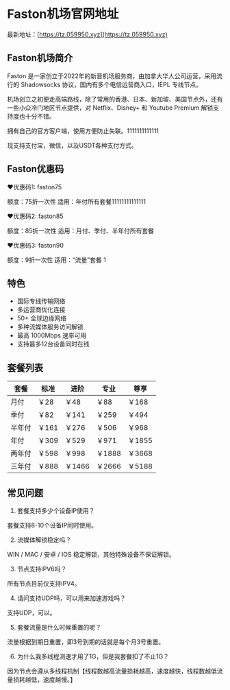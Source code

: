 # Faston机场官网地址

最新地址：[https://tz.059950.xyz](https://tz.059950.xyz)

## Faston机场简介

Faston 是一家创立于2022年的新晋机场服务商，由加拿大华人公司运营，采用流行的 Shadowsocks 协议，国内有多个电信运营商入口，IEPL 专线节点。

机场创立之初便走高端路线，除了常用的香港、日本、新加坡、美国节点外，还有一些小众冷门地区节点提供，对 Netflix、Disney+ 和 Youtube Premium 解锁支持度也十分不错。

拥有自己的官方客户端，使用方便防止失联。1111111111111

现支持支付宝，微信，以及USDT各种支付方式。

## Faston优惠码

❤优惠码1: faston75

额度：75折一次性 适用：年付所有套餐11111111111111

❤优惠码2: faston85

额度：85折一次性 适用：月付、季付、半年付所有套餐

❤优惠码3: faston90

额度：9折一次性 适用：“流量”套餐
1
## 特色

* 国际专线传输网络
* 多运营商优化连接
* 50+ 全球边缘网络
* 多种流媒体服务访问解锁
* 最高 1000Mbps 速率可用
* 支持最多12台设备同时在线

## 套餐列表

|套餐|标准|进阶|专业|尊享|
|----|----|----|----|----|
|月付|￥28|￥48|￥88|￥168|
|季付|￥82|￥141|￥259|￥494|
|半年付|￥161|￥276|￥506|￥968|
|年付|￥309|￥529|￥971|￥1855|
|两年付|￥598|￥998|￥1888|￥3668|
|三年付|￥888|￥1466|￥2666|￥5188|

## 常见问题

1. 套餐支持多少个设备IP使用？

套餐支持8-10个设备IP同时使用。
  
2. 流媒体解锁稳定吗？

WIN / MAC / 安卓 / IOS 稳定解锁，其他特殊设备不保证解锁。

3. 节点支持IPV6吗？

所有节点目前仅支持IPV4。

4. 请问支持UDP吗，可以用来加速游戏吗？

支持UDP，可以。

5. 套餐流量是什么时候重置的呢？

流量根据到期日重置，即3号到期的话就是每个月3号重置。

6. 为什么我多线程测速才用了1G，但是我套餐扣了不止1G？

因为节点会遵从多线程机制【线程数越高流量损耗越高，速度越快，线程数越低流量损耗越低，速度越慢。】
